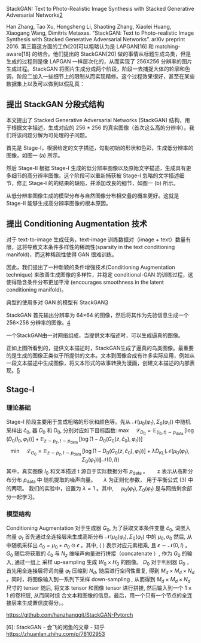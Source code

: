 

<!--
 * @version:
 * @Author:  StevenJokess https://github.com/StevenJokess
 * @Date: 2020-12-12 18:56:47
 * @LastEditors:  StevenJokess https://github.com/StevenJokess
 * @LastEditTime: 2020-12-16 13:31:24
 * @Description:
 * @TODO::
 * @Reference:
-->

StackGAN: Text to Photo-Realistic Image Synthesis with Stacked Generative Adversarial Networks[2]



Han Zhang, Tao Xu, Hongsheng Li, Shaoting Zhang, Xiaolei Huang, Xiaogang Wang, Dimitris Metaxas. “StackGAN: Text to Photo-realistic Image Synthesis with Stacked Generative Adversarial Networks”. arXiv preprint 2016. 第三篇这方面的工作[20]可以粗略认为是 LAPGAN[16] 和 matching-aware[18] 的结合。他们提出的 StackGAN[20] 做的事情从标题生成鸟类，但是生成的过程则是像 LAPGAN 一样层次化的，从而实现了 256X256 分辨率的图片生成过程。StackGAN 将图片生成分成两个阶段，阶段一去捕捉大体的轮廓和色调，阶段二加入一些细节上的限制从而实现精修。这个过程效果很好，甚至在某些数据集上以及可以做到以假乱真：

## 提出 StackGAN 分段式结构

本文提出了 Stacked Generative Adversarial Networks (StackGAN) 结构，用于根据文字描述，生成对应的 256 * 256 的真实图像（首次这么高的分辨率）。我们将该问题分解为可处理的子问题。

首先是 Stage-I，根据给定的文字描述，勾勒初始的形状和色彩，生成低分辨率的图像，如图一 (a) 所示。

然后 Stage-II 根据 Stage-I 生成的低分辨率图像以及原始文字描述，生成具有更多细节的高分辨率图像。这个阶段可以重新捕获被 Stage-I 忽略的文字描述细节，修正 Stage-I 的的结果的缺陷，并添加改良的细节，如图一 (b) 所示。

从低分辨率图像生成的模型分布与自然图像分布相交叠的概率更好。这就是 Stage-II 能够生成高分辨率图像的根本原因。

## 提出 Conditioning Augmentation 技术

对于 text-to-image 生成任务，text-image 训练数据对（image + text）数量有限，这将导致文本条件多样性的稀疏性(sparsity in the text conditioning manifold)，而这种稀疏性使得 GAN 很难训练。

因此，我们提出了一种新颖的条件增强技术(Conditioning Augmentation technique) 来改善生成图像的多样性，并稳定 conditional-GAN 的训练过程，这使得隐含条件分布更加平滑 (encourages smoothness in the latent conditioning manifold)。



典型的使用多对 GAN 的模型有 StackGAN[3]

StackGAN 首先输出分辨率为 64×64 的图像，然后将其作为先验信息生成一个 256×256 分辨率的图像。[4]


一个StackGAN由一对网络组成，当提供文本描述时，可以生成逼真的图像。

正如上图所看到的，提供文本描述时，StackGAN生成了逼真的鸟类图像。最重要的是生成的图像正类似于所提供的文本。文本到图像合成有许多实际应用，例如从一段文本描述中生成图像，将文本形式的故事转换为漫画，创建文本描述的内部表现。[5]

## Stage-I

### 理论基础

Stage-I 阶段主要用于生成粗略的形状和颜色等。先从 $\mathcal{N}\left(\mu_{0}\left(\varphi_{t}\right), \Sigma_{0}\left(\varphi_{t}\right)\right)$ 中随机采样出 $\hat{c}_{0}$,
器 $D_{0}$ 和 $D_{0},$ 分别对应如下目标函数:
$\max \quad \mathcal{L}_{D_{0}}=\mathbb{E}_{\left(I_{0}, t\right) \sim p_{\text {data }}}\left[\log \left(D_{0}\left(I_{0}, \varphi_{t}\right)\right)\right]+\mathbb{E}_{z \sim p_{z}, t \sim p_{\text {data }}}\left[\log \left(1-D_{0}\left(G_{0}\left(z, \hat{c}_{0}\right), \varphi_{t}\right)\right)\right]$
$$
\min \quad \mathcal{L}_{G_{0}}=\mathbb{E}_{z \sim p_{z}, t \sim p_{\text {data }}}\left[\log \left(1-D_{0}\left(G_{0}\left(z, \hat{c}_{0}\right), \varphi_{t}\right)\right)\right]+\lambda D_{K L}\left(\mathcal{N}\left(\mu_{0}\left(\varphi_{t}\right), \Sigma_{0}\left(\varphi_{t}\right)\right) \| \mathcal{N}(0, I)\right)
$$
其中，真实图像 $I_{0}$ 和文本描述 $\mathrm{t}$ 源自于实际数据分布 $p_{\text {data }}$ 。 $\quad$ z 表示从高斯分布分布 $p_{\text {data }}$ 中 随机提取的噪声向量。 $\quad \lambda$ 为正则化参数， 用于平衡公式
(3) 中的两项。
我们的实验中，设置为 $\lambda=1$ 。其中, $\quad \mu_{0}\left(\varphi_{t}\right), \Sigma_{0}\left(\varphi_{t}\right)$ 是与网络剩余部分一起学习。

### 模型结构

Conditioning Augmentation
对于生成器 $G_{0}$, 为了获取文本条件变量 $\hat{c}_{0},$ 词嵌入向量 $\varphi_{t}$ 首先通过全连接层来生成高斯分布 $\mathcal{N}\left(\mu_{0}\left(\varphi_{t}\right), \Sigma_{0}\left(\varphi_{t}\right)\right.$ 中的 $\mu_{0}, \sigma_{0}$
然后, 从中随机采样出 $\hat{c}_{0}=\mu_{0}+\sigma_{0} \odot \epsilon$ 。其中,
( $)$ 表示对应元素相乘, 且 $\epsilon \sim \mathcal{N}(0, I)$ 。
$G_{0}$
随后将获取的 $\hat{c}_{0}$ 与 $N_{z}$ 维噪声向量进行拼接（concatenate $）,$ 作为 $G_{0}$ 的输入, 通过一组上 采样 up-sampling 生成 $W_{0} \times H_{0}$ 的图像。
$D_{0}$
对于判别器 $D_{0}$ ，首先用全连接层将词向量 $\varphi_{t}$ 压缩到 $N_{d},$ 随后进行空间性重复, 得到 $M_{d} \times M_{d} \times N_{d}$ 。同时，将图像输入到一系列下采样 down-sampling , 从而得到 $M_{d} \times M_{d} \times N_{d}$ 尺寸的 tensor
随后, 将文本 tensor 和图像 tensor 进行拼接, 然后输入到一个 $1 \times 1$ 的卷积层, 从而同时综 合文本和图像的信息。最后，用一个只有一个节点的全连接层来生成置信度得分。。


https://github.com/hanzhanggit/StackGAN-Pytorch



[1]: https://blog.csdn.net/u014625530/article/details/82964796
[2]: https://mrt.aminer.cn/5f324b8b647095ce48741f64
[3]: https://github.com/OUCMachineLearning/OUCML/blob/master/GAN/%E7%94%9F%E6%88%90%E5%AF%B9%E6%8A%97%E7%BD%91%E7%BB%9C%E7%BB%BC%E8%BF%B0.md
[4]: https://www.infoq.cn/article/gcgibopiftpbe9deqf3m
[5]: https://www.shuzhiduo.com/A/gAJG4R6o5Z/
[6]: StackGAN - 会飞的闲鱼的文章 - 知乎 https://zhuanlan.zhihu.com/p/78102953
